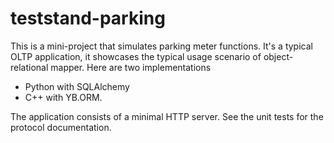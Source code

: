 teststand-parking
=================

This is a mini-project that simulates parking meter functions.
It's a typical OLTP application, it showcases the typical usage scenario
of object-relational mapper.  Here are two implementations
 * Python with SQLAlchemy
 * C++ with YB.ORM.

The application consists of a minimal HTTP server.
See the unit tests for the protocol documentation.


